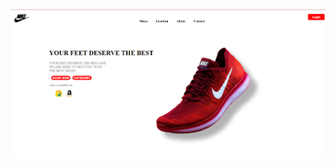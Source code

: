 
![Screenshot](https://github.com/Kuldeep12e/shoes_store/blob/main/Screenshot%202024-08-18%20032241.png)
